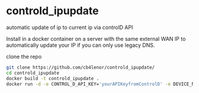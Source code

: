 # controld_ipupdate
automatic update of ip to current ip via controlD API


Install in a docker container on a server with the same external WAN IP to automatically update your IP if you can only use legacy DNS.

clone the repo
```bash
git clone https://github.com/cb4lenor/controld_ipupdate/
cd controld_ipupdate
docker build -t controld_ipupdate .
docker run -d -e CONTROL_D_API_KEY='yourAPIKeyfromControlD' -e DEVICE_NAME='yourDeviceNameInControlD' controld_ipupdate
```

